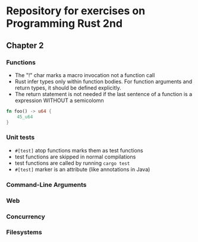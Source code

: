 # Repository for exercises on Programming Rust 2nd

## Chapter 2

### Functions
- The "!" char marks a macro invocation not a function call 
- Rust infer types only within function bodies. For function arguments and return types, it should be defined explicitly.
- The return statement is not needed if the last sentence of a function is a expression WITHOUT a semicolomn
```rust
fn foo() -> u64 {
    45_u64
} 
```
### Unit tests
- `#[test]` atop functions marks them as test functions
- test functions are skipped in normal compilations
- test functions are called by running `cargo test`
- `#[test]` marker is an attribute (like annotations in Java)

### Command-Line Arguments

### Web

### Concurrency

### Filesystems
